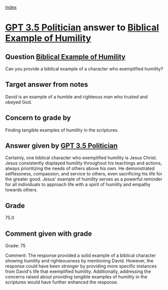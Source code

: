 
[Index](../../index.md)
# [GPT 3.5 Politician](../../answering_models/GPT_3.5_Politician.md) answer to [Biblical Example of Humility](../../questions/Biblical_Example_of_Humility.md)

## Question [Biblical Example of Humility](../../questions/Biblical_Example_of_Humility.md)
Can you provide a biblical example of a character who exemplified humility?

## Target answer from notes
David is an example of a humble and righteous man who trusted and obeyed God.

## Concern to grade by
Finding tangible examples of humility in the scriptures.

## Answer given by [GPT 3.5 Politician](../../answering_models/GPT_3.5_Politician.md)
Certainly, one biblical character who exemplified humility is Jesus Christ. Jesus consistently displayed humility throughout his teachings and actions, always prioritizing the needs of others above his own. He demonstrated selflessness, compassion, and service to others, even sacrificing his life for the greater good. Jesus' example of humility serves as a powerful reminder for all individuals to approach life with a spirit of humility and empathy towards others.

## Grade
75.0

## Comment given with grade
Grade: 75

Comment: The response provided a solid example of a biblical character showing humility and righteousness by mentioning David. However, the response could have been stronger by providing more specific instances from David's life that exemplified humility. Additionally, addressing the concerns raised about providing tangible examples of humility in the scriptures would have further enhanced the response.
